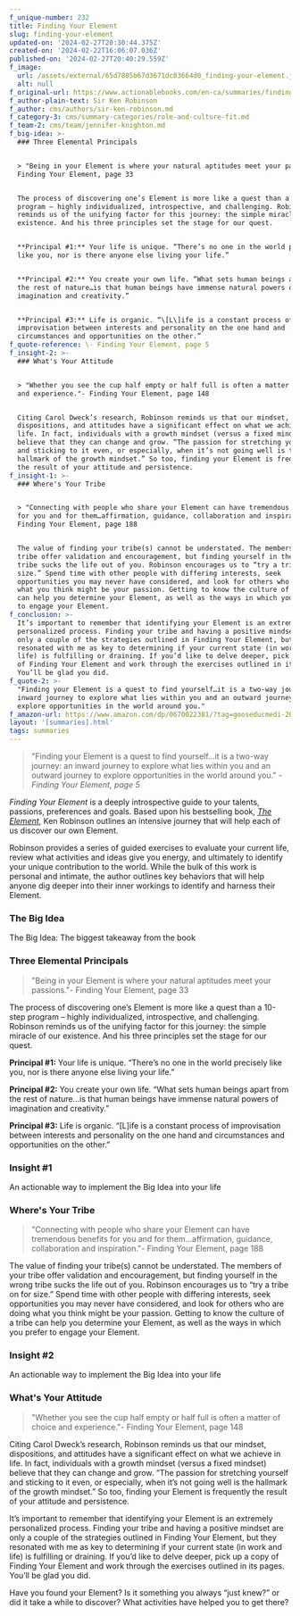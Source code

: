 ```yaml
---
f_unique-number: 232
title: Finding Your Element
slug: finding-your-element
updated-on: '2024-02-27T20:30:44.375Z'
created-on: '2024-02-22T16:06:07.036Z'
published-on: '2024-02-27T20:40:29.559Z'
f_image:
  url: /assets/external/65d7805b67d3671dc03664d0_finding-your-element.jpeg
  alt: null
f_original-url: https://www.actionablebooks.com/en-ca/summaries/finding-your-element/
f_author-plain-text: Sir Ken Robinson
f_author: cms/authors/sir-ken-robinson.md
f_category-3: cms/summary-categories/role-and-culture-fit.md
f_team-2: cms/team/jennifer-knighton.md
f_big-idea: >-
  ### Three Elemental Principals


  > "Being in your Element is where your natural aptitudes meet your passions."-
  Finding Your Element, page 33


  The process of discovering one’s Element is more like a quest than a 10-step
  program – highly individualized, introspective, and challenging. Robinson
  reminds us of the unifying factor for this journey: the simple miracle of our
  existence. And his three principles set the stage for our quest.


  **Principal #1:** Your life is unique. “There’s no one in the world precisely
  like you, nor is there anyone else living your life.”


  **Principal #2:** You create your own life. “What sets human beings apart from
  the rest of nature…is that human beings have immense natural powers of
  imagination and creativity.”


  **Principal #3:** Life is organic. “\[L\]ife is a constant process of
  improvisation between interests and personality on the one hand and
  circumstances and opportunities on the other.”
f_quote-reference: \- Finding Your Element, page 5
f_insight-2: >-
  ### What's Your Attitude


  > "Whether you see the cup half empty or half full is often a matter of choice
  and experience."- Finding Your Element, page 148


  Citing Carol Dweck’s research, Robinson reminds us that our mindset,
  dispositions, and attitudes have a significant effect on what we achieve in
  life. In fact, individuals with a growth mindset (versus a fixed mindset)
  believe that they can change and grow. “The passion for stretching yourself
  and sticking to it even, or especially, when it’s not going well is the
  hallmark of the growth mindset.” So too, finding your Element is frequently
  the result of your attitude and persistence.
f_insight-1: >-
  ### Where's Your Tribe


  > "Connecting with people who share your Element can have tremendous benefits
  for you and for them…affirmation, guidance, collaboration and inspiration."-
  Finding Your Element, page 188


  The value of finding your tribe(s) cannot be understated. The members of your
  tribe offer validation and encouragement, but finding yourself in the wrong
  tribe sucks the life out of you. Robinson encourages us to “try a tribe on for
  size.” Spend time with other people with differing interests, seek
  opportunities you may never have considered, and look for others who are doing
  what you think might be your passion. Getting to know the culture of a tribe
  can help you determine your Element, as well as the ways in which you prefer
  to engage your Element.
f_conclusion: >-
  It’s important to remember that identifying your Element is an extremely
  personalized process. Finding your tribe and having a positive mindset are
  only a couple of the strategies outlined in Finding Your Element, but they
  resonated with me as key to determining if your current state (in work and
  life) is fulfilling or draining. If you’d like to delve deeper, pick up a copy
  of Finding Your Element and work through the exercises outlined in its pages.
  You’ll be glad you did.
f_quote-2: >-
  "Finding your Element is a quest to find yourself…it is a two-way journey: an
  inward journey to explore what lies within you and an outward journey to
  explore opportunities in the world around you."
f_amazon-url: https://www.amazon.com/dp/0670022381/?tag=gooseducmedi-20
layout: '[summaries].html'
tags: summaries
---
```


> "Finding your Element is a quest to find yourself…it is a two-way journey: an inward journey to explore what lies within you and an outward journey to explore opportunities in the world around you." _\- Finding Your Element, page 5_

_Finding Your Element_ is a deeply introspective guide to your talents, passions, preferences and goals. Based upon his bestselling book, [_The Element_](https://www.actionablebooks.com/summaries/the-element/), Ken Robinson outlines an intensive journey that will help each of us discover our own Element.

Robinson provides a series of guided exercises to evaluate your current life, review what activities and ideas give you energy, and ultimately to identify your unique contribution to the world. While the bulk of this work is personal and intimate, the author outlines key behaviors that will help anyone dig deeper into their inner workings to identify and harness their Element.

### The Big Idea

The Big Idea: The biggest takeaway from the book

### Three Elemental Principals

> "Being in your Element is where your natural aptitudes meet your passions."- Finding Your Element, page 33

The process of discovering one’s Element is more like a quest than a 10-step program – highly individualized, introspective, and challenging. Robinson reminds us of the unifying factor for this journey: the simple miracle of our existence. And his three principles set the stage for our quest.

**Principal #1:** Your life is unique. “There’s no one in the world precisely like you, nor is there anyone else living your life.”

**Principal #2:** You create your own life. “What sets human beings apart from the rest of nature…is that human beings have immense natural powers of imagination and creativity.”

**Principal #3:** Life is organic. “\[L\]ife is a constant process of improvisation between interests and personality on the one hand and circumstances and opportunities on the other.”

### Insight #1

An actionable way to implement the Big Idea into your life

### Where's Your Tribe

> "Connecting with people who share your Element can have tremendous benefits for you and for them…affirmation, guidance, collaboration and inspiration."- Finding Your Element, page 188

The value of finding your tribe(s) cannot be understated. The members of your tribe offer validation and encouragement, but finding yourself in the wrong tribe sucks the life out of you. Robinson encourages us to “try a tribe on for size.” Spend time with other people with differing interests, seek opportunities you may never have considered, and look for others who are doing what you think might be your passion. Getting to know the culture of a tribe can help you determine your Element, as well as the ways in which you prefer to engage your Element.

### Insight #2

An actionable way to implement the Big Idea into your life

### What's Your Attitude

> "Whether you see the cup half empty or half full is often a matter of choice and experience."- Finding Your Element, page 148

Citing Carol Dweck’s research, Robinson reminds us that our mindset, dispositions, and attitudes have a significant effect on what we achieve in life. In fact, individuals with a growth mindset (versus a fixed mindset) believe that they can change and grow. “The passion for stretching yourself and sticking to it even, or especially, when it’s not going well is the hallmark of the growth mindset.” So too, finding your Element is frequently the result of your attitude and persistence.

It’s important to remember that identifying your Element is an extremely personalized process. Finding your tribe and having a positive mindset are only a couple of the strategies outlined in Finding Your Element, but they resonated with me as key to determining if your current state (in work and life) is fulfilling or draining. If you’d like to delve deeper, pick up a copy of Finding Your Element and work through the exercises outlined in its pages. You’ll be glad you did.

Have you found your Element? Is it something you always “just knew?” or did it take a while to discover? What activities have helped you to get there?
